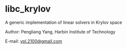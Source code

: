 # libc_krylov
A generic implementation of linear solvers in Krylov space

Author: Pengliang Yang, Harbin Institute of Technology

E-mail: ypl.2100@gmail.com